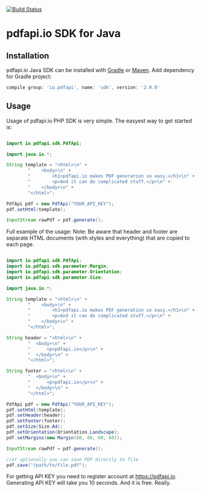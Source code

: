 [![Build Status](https://travis-ci.org/pdfapi/java-sdk.svg?branch=master)](https://travis-ci.org/pdfapi/java-sdk)

# pdfapi.io SDK for Java

## Installation

pdfapi.io Java SDK can be installed with [Gradle](https://gradle.org) or [Maven](https://maven.apache.org). Add dependency for Gradle project:

```gradle
compile group: 'io.pdfapi', name: 'sdk', version: '2.0.0'
```


## Usage

Usage of pdfapi.io PHP SDK is very simple. The easyest way to get started is:

```java

import io.pdfapi.sdk.PdfApi;

import java.io.*;

String template = "<html>\n" +
        "    <body>\n" +
        "        <h1>pdfapi.io makes PDF generation so easy.</h1>\n" +
        "        <p>And it can do complicated stuff.</p>\n" +
        "    </body>\n" +
        "</html>";

PdfApi pdf = new PdfApi("YOUR_API_KEY");
pdf.setHtml(template);

InputStream rawPdf = pdf.generate();
```

Full example of the usage:
Note: Be aware that header and footer are separate HTML documents (with styles and everything) that are copied to each page.
```java

import io.pdfapi.sdk.PdfApi;
import io.pdfapi.sdk.parameter.Margin;
import io.pdfapi.sdk.parameter.Orientation;
import io.pdfapi.sdk.parameter.Size;

import java.io.*;

String template = "<html>\n" +
        "    <body>\n" +
        "        <h1>pdfapi.io makes PDF generation so easy.</h1>\n" +
        "        <p>And it can do complicated stuff.</p>\n" +
        "    </body>\n" +
        "</html>";

String header = "<html>\n" +
        "  <body>\n" +
        "      <p>pdfapi.io</p>\n" +
        "  </body>\n" +
        "</html>";

String footer = "<html>\n" +
        "  <body>\n" +
        "      <p>pdfapi.io</p>\n" +
        "  </body>\n" +
        "</html>";

PdfApi pdf = new PdfApi("YOUR_API_KEY");
pdf.setHtml(template);
pdf.setHeader(header);
pdf.setFooter(footer);
pdf.setSize(Size.A4);
pdf.setOrientation(Orientation.Landscape);
pdf.setMargins(new Margin(60, 60, 60, 60));

InputStream rawPdf = pdf.generate();

//or optionally you can save PDF directly to file
pdf.save("/path/to/file.pdf");

```

For getting API KEY you need to register account at https://pdfapi.io. Generating API KEY will take you 10 seconds. And it is free. Really.
